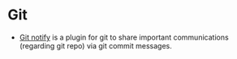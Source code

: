 # Git 
* [Git notify](https://github.com/jevakallio/git-notify) is a plugin for git to share important communications (regarding git repo) via git commit messages.
